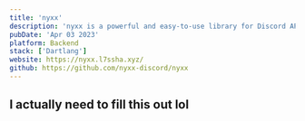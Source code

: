 ```yaml
---
title: 'nyxx'
description: 'nyxx is a powerful and easy-to-use library for Discord API written in Dart.'
pubDate: 'Apr 03 2023'
platform: Backend
stack: ['Dartlang']
website: https://nyxx.l7ssha.xyz/
github: https://github.com/nyxx-discord/nyxx
---
```


## I actually need to fill this out lol

